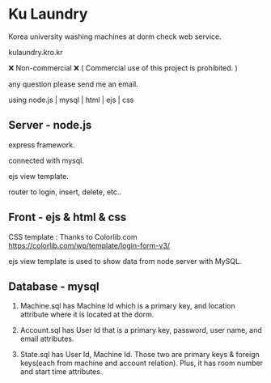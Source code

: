 # Ku Laundry
Korea university washing machines at dorm check web service.

<a>kulaundry.kro.kr</a>

❌ Non-commercial ❌
( Commercial use of this project is prohibited. )

any question please send me an email.

using node.js | mysql | html | ejs | css

## Server - node.js

express framework.

connected with mysql.

ejs view template.

router to login, insert, delete, etc..

## Front - ejs & html & css

CSS template : Thanks to Colorlib.com 
https://colorlib.com/wp/template/login-form-v3/

ejs view template is used to show data from node server with MySQL.

## Database - mysql

1.  Machine.sql has Machine Id which is a primary key, and location attribute where it is located at the dorm.

2.  Account.sql has User Id that is a primary key, password, user name, and email attributes.

3.  State.sql has User Id, Machine Id. Those two are primary keys & foreign keys(each from machine and account relation).
    Plus, it has room number and start time attributes.
